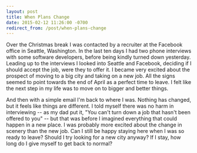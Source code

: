 ```yaml
---
layout: post
title: When Plans Change
date: 2015-02-12 11:26:00 -0700
redirect_from: /post/when-plans-change
---
```


Over the Christmas break I was contacted by a recruiter at the Facebook office in Seattle, Washington. In the last ten days I had two phone interviews with some software developers, before being kindly turned down yesterday. Leading up to the interviews I looked into Seattle and Facebook, deciding if I should accept the job, were they to offer it. I became very excited about the prospect of moving to a big city and taking on a new job. All the signs seemed to point towards the end of April as a perfect time to leave. I felt like the next step in my life was to move on to bigger and better things.

And then with a simple email I'm back to where I was. Nothing has changed, but it feels like things are different. I told myself there was no harm in interviewing -- as my dad put it, "You can't turn down a job that hasn't been offered to you" -- but that was before I imagined everything that could happen in a new place. I was probably more excited about the change in scenery than the new job. Can I still be happy staying here when I was so ready to leave? Should I try looking for a new city anyway? If I stay, how long do I give myself to get back to normal?
